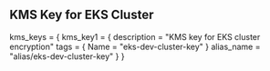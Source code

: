 ## KMS Key for EKS Cluster

kms_keys = {
  kms_key1 = {
    description = "KMS key for EKS cluster encryption"
    tags = {
      Name = "eks-dev-cluster-key"
    }
    alias_name = "alias/eks-dev-cluster-key"
  }
}